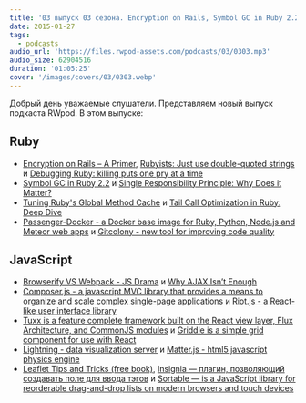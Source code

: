 ```yaml
---
title: '03 выпуск 03 сезона. Encryption on Rails, Symbol GC in Ruby 2.2, Gitcolony, Browserify VS Webpack, Lightning и прочее'
date: 2015-01-27
tags:
  - podcasts
audio_url: 'https://files.rwpod-assets.com/podcasts/03/0303.mp3'
audio_size: 62904516
duration: '01:05:25'
cover: '/images/covers/03/0303.webp'
---
```


Добрый день уважаемые слушатели. Представляем новый выпуск подкаста RWpod. В этом выпуске:

## Ruby

- [Encryption on Rails – A Primer](http://product.reverb.com/2015/01/20/encryption-on-rails-a-primer/), [Rubyists: Just use double-quoted strings](http://viget.com/extend/just-use-double-quoted-ruby-strings) и [Debugging Ruby: killing puts one pry at a time](https://dnlserrano.github.io/2015/01/11/debugging-ruby/)
- [Symbol GC in Ruby 2.2](http://www.sitepoint.com/symbol-gc-ruby-2-2/) и [Single Responsibility Principle: Why Does it Matter?](http://blog.8thlight.com/elizabeth-engelman/2015/01/22/single-responsibility-principle-why-does-it-matter.html)
- [Tuning Ruby's Global Method Cache](http://www.shopify.com/technology/16777156-tuning-rubys-global-method-cache) и [Tail Call Optimization in Ruby: Deep Dive](http://blog.tdg5.com/tail-call-optimization-ruby-deep-dive/)
- [Passenger-Docker - a Docker base image for Ruby, Python, Node.js and Meteor web apps](https://github.com/phusion/passenger-docker) и [Gitcolony - new tool for improving code quality](https://www.gitcolony.com/)

## JavaScript

- [Browserify VS Webpack - JS Drama](http://blog.namangoel.com/browserify-vs-webpack-js-drama) и [Why AJAX Isn’t Enough](http://www.smashingmagazine.com/2015/01/13/why-ajax-isnt-enough/)
- [Composer.js - a javascript MVC library that provides a means to organize and scale complex single-page applications](http://lyonbros.github.io/composer.js/) и [Riot.js - a React-like user interface library](https://muut.com/riotjs/)
- [Tuxx is a feature complete framework built on the React view layer, Flux Architecture, and CommonJS modules](http://www.tuxedojs.org/) и [Griddle is a simple grid component for use with React](https://dynamictyped.github.io/Griddle/)
- [Lightning - data visualization server](http://lightning-viz.org/) и [Matter.js - html5 javascript physics engine](http://brm.io/matter-js/)
- [Leaflet Tips and Tricks (free book)](https://leanpub.com/leaflet-tips-and-tricks/read), [Insignia — плагин, позволяющий создавать поле для ввода тэгов](http://bevacqua.github.io/insignia/) и [Sortable — is a JavaScript library for reorderable drag-and-drop lists on modern browsers and touch devices](http://rubaxa.github.io/Sortable/)
